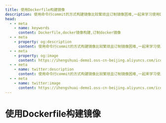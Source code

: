 ```yaml
---
title: 使用Dockerfile构建镜像
description: 使用命令行commit的方式构建镜像比较繁琐且订制镜像困难,一起来学习使用Dockerfile一键式构建自己的镜像吧
head:
  - - meta
    - name: keywords
      content: Dockerfile,docker镜像构建,订制docker镜像
  - - meta
    - property: og:description
      content: 使用命令行commit的方式构建镜像比较繁琐且订制镜像困难,一起来学习使用Dockerfile一键式构建自己的镜像吧
  - - meta
    - property: og:image
      content: https://ihengshuai-demo1.oss-cn-beijing.aliyuncs.com/icon-docker.png
  - - meta
    - name: twitter:description
      content: 使用命令行commit的方式构建镜像比较繁琐且订制镜像困难,一起来学习使用Dockerfile一键式构建自己的镜像吧
  - - meta
    - name: twitter:image
      content: https://ihengshuai-demo1.oss-cn-beijing.aliyuncs.com/icon-docker.png
---
```


# 使用Dockerfile构建镜像

